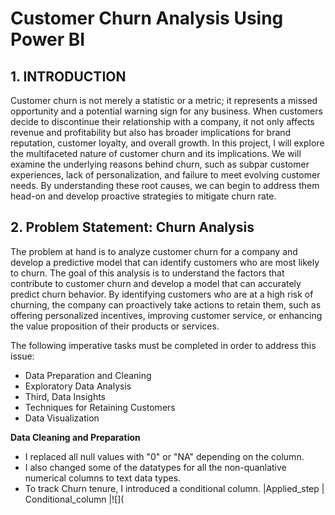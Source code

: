 # **Customer Churn Analysis Using Power BI**


## 1. **INTRODUCTION**
Customer churn is not merely a statistic or a metric; it represents a missed opportunity and a potential warning sign for any business. When customers decide to discontinue their relationship with a company, it not only affects revenue and profitability but also has broader implications for brand reputation, customer loyalty, and overall growth. 
In this project, I will explore the multifaceted nature of customer churn and its implications. We will examine the underlying reasons behind churn, such as subpar customer experiences, lack of personalization, and failure to meet evolving customer needs. By understanding these root causes, we can begin to address them head-on and develop proactive strategies to mitigate churn rate.

## 2. **Problem Statement: Churn Analysis**
The problem at hand is to analyze customer churn for a company and develop a predictive model that can identify customers who are most likely to churn. The goal of this analysis is to understand the factors that contribute to customer churn and develop a model that can accurately predict churn behavior. By identifying customers who are at a high risk of churning, the company can proactively take actions to retain them, such as offering personalized incentives, improving customer service, or enhancing the value proposition of their products or services.

The following imperative tasks must be completed in order to address this issue:
- Data Preparation and Cleaning
- Exploratory Data Analysis
- Third, Data Insights
- Techniques for Retaining Customers
- Data Visualization
  
**Data Cleaning and Preparation** 
- I replaced all null values with "0" or "NA" depending on the column.
- I also changed some of the datatypes for all the non-quanlative numerical columns to text data types.
- To track Churn tenure, I introduced a conditional column.
|Applied_step | Conditional_column
|![](
